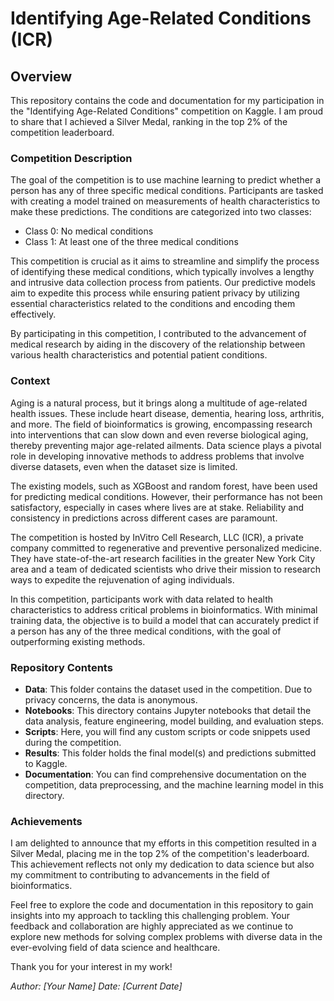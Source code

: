 # Identifying Age-Related Conditions (ICR)

## Overview
This repository contains the code and documentation for my participation in the "Identifying Age-Related Conditions" competition on Kaggle. I am proud to share that I achieved a Silver Medal, ranking in the top 2% of the competition leaderboard.

### Competition Description
The goal of the competition is to use machine learning to predict whether a person has any of three specific medical conditions. Participants are tasked with creating a model trained on measurements of health characteristics to make these predictions. The conditions are categorized into two classes: 
- Class 0: No medical conditions
- Class 1: At least one of the three medical conditions

This competition is crucial as it aims to streamline and simplify the process of identifying these medical conditions, which typically involves a lengthy and intrusive data collection process from patients. Our predictive models aim to expedite this process while ensuring patient privacy by utilizing essential characteristics related to the conditions and encoding them effectively.

By participating in this competition, I contributed to the advancement of medical research by aiding in the discovery of the relationship between various health characteristics and potential patient conditions.

### Context
Aging is a natural process, but it brings along a multitude of age-related health issues. These include heart disease, dementia, hearing loss, arthritis, and more. The field of bioinformatics is growing, encompassing research into interventions that can slow down and even reverse biological aging, thereby preventing major age-related ailments. Data science plays a pivotal role in developing innovative methods to address problems that involve diverse datasets, even when the dataset size is limited.

The existing models, such as XGBoost and random forest, have been used for predicting medical conditions. However, their performance has not been satisfactory, especially in cases where lives are at stake. Reliability and consistency in predictions across different cases are paramount.

The competition is hosted by InVitro Cell Research, LLC (ICR), a private company committed to regenerative and preventive personalized medicine. They have state-of-the-art research facilities in the greater New York City area and a team of dedicated scientists who drive their mission to research ways to expedite the rejuvenation of aging individuals.

In this competition, participants work with data related to health characteristics to address critical problems in bioinformatics. With minimal training data, the objective is to build a model that can accurately predict if a person has any of the three medical conditions, with the goal of outperforming existing methods.

### Repository Contents
- **Data**: This folder contains the dataset used in the competition. Due to privacy concerns, the data is anonymous.
- **Notebooks**: This directory contains Jupyter notebooks that detail the data analysis, feature engineering, model building, and evaluation steps.
- **Scripts**: Here, you will find any custom scripts or code snippets used during the competition.
- **Results**: This folder holds the final model(s) and predictions submitted to Kaggle.
- **Documentation**: You can find comprehensive documentation on the competition, data preprocessing, and the machine learning model in this directory.

### Achievements
I am delighted to announce that my efforts in this competition resulted in a Silver Medal, placing me in the top 2% of the competition's leaderboard. This achievement reflects not only my dedication to data science but also my commitment to contributing to advancements in the field of bioinformatics.

Feel free to explore the code and documentation in this repository to gain insights into my approach to tackling this challenging problem. Your feedback and collaboration are highly appreciated as we continue to explore new methods for solving complex problems with diverse data in the ever-evolving field of data science and healthcare.

Thank you for your interest in my work!

*Author: [Your Name]*
*Date: [Current Date]*

